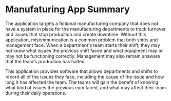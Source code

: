 # Manufaturing App Summary
The application targets a fictional manufacturing company that does not have a system in place for the manufacturing departments to track turnover and issues that stop production and create downtime. Without this application, misommunication is a common problem that both shifts and management face. When a department's team starts their shift, they may not know what issues the previous shift faced and what equipment may or may not be functioning correctly. Management may also remain unaware that the team's production has halted.

This application provides software that allows departments and shifts to record all of the issues they face, including the cause of the issue and how long it has affected the team. The teams will gain the benefit of knowing what kind of issues the previous eam faced, and what may affect their team during their daily operations.
